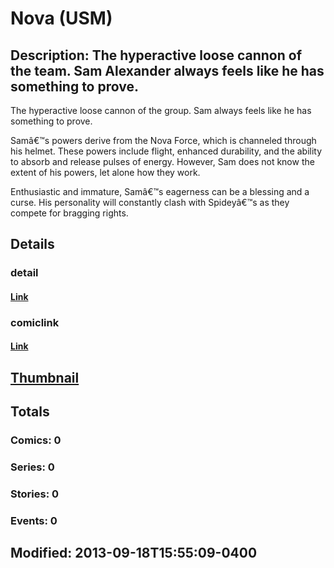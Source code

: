 # Nova (USM)
## Description: The hyperactive loose cannon of the team. Sam Alexander always feels like he has something to prove. 

The hyperactive loose cannon of the group. Sam always feels like he has something to prove.

Samâ€™s powers derive from the Nova Force, which is channeled through his helmet. These powers include flight, enhanced durability, and the ability to absorb and release pulses of energy. However, Sam does not know the extent of his powers, let alone how they work.  

Enthusiastic and immature, Samâ€™s eagerness can be a blessing and a curse. His personality will constantly clash with Spideyâ€™s as they compete for bragging rights. 
## Details
### detail
#### [Link](http://marvel.com/characters/41/nova?utm_campaign=apiRef&utm_source=225578a89fc76f3d20fbffda5d17a88d)
### comiclink
#### [Link](http://marvel.com/comics/characters/1016837/nova_usm?utm_campaign=apiRef&utm_source=225578a89fc76f3d20fbffda5d17a88d)
## [Thumbnail](http://i.annihil.us/u/prod/marvel/i/mg/7/03/523217e5c9327.jpg)
## Totals
### Comics: 0
### Series: 0
### Stories: 0
### Events: 0
## Modified: 2013-09-18T15:55:09-0400